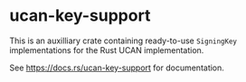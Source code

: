 # ucan-key-support

This is an auxilliary crate containing ready-to-use `SigningKey` implementations
for the Rust UCAN implementation.

See https://docs.rs/ucan-key-support for documentation.
